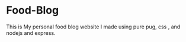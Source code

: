 # Food-Blog
This is My personal food blog website I made using pure pug, css , and nodejs and express.
